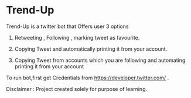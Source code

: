 # Trend-Up
Trend-Up is a twitter bot that Offers user 3 options

1) Retweeting , Following , marking tweet as favourite.

2) Copying Tweet and automatically printing it from your account.

3) Copying Tweet from accounts which you are following and automating printing it from your account

To run bot,first get Credentials from https://developer.twitter.com/ .

Disclaimer : Project created solely for purpose of learning.
